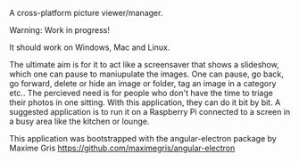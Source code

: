 A cross-platform picture viewer/manager.

Warning: Work in progress!

It should work on Windows, Mac and Linux.

The ultimate aim is for it to act like a screensaver that shows a slideshow, which one can pause to maniupulate the images.
One can pause, go back, go forward, delete or hide an image or folder, tag an image in a category etc..
The percieved need is for people who don't have the time to triage their photos in one sitting.
With this application, they can do it bit by bit.
A suggested application is to run it on a Raspberry Pi connected to a screen in a busy area like the kitchen or lounge.

This application was bootstrapped with the angular-electron package by Maxime Gris
https://github.com/maximegris/angular-electron
